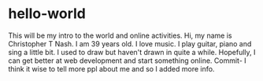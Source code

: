 # hello-world
This will be my intro to the world and online activities.
Hi, my name is Christopher T Nash. I am 39 years old. I love music. I play guitar, piano and sing a little bit. I used to draw but haven't drawn in quite a while. Hopefully, I can get better at web development and start something online.
Commit- I think it wise to tell more ppl about me and so I added more info.
